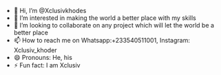 - 👋 Hi, I’m @Xclusivkhodes
- 👀 I’m interested in making the world a better place with my skills
- 💞️ I’m looking to collaborate on any project which will let the world be a better place
- 📫 How to reach me on Whatsapp:+233540511001, Instagram: Xclusiv_khoder
- 😄 Pronouns: He, his
- ⚡ Fun fact: I am Xclusiv

<!---
Xclusivkhodes/Xclusivkhodes is a ✨ special ✨ repository because its `README.md` (this file) appears on your GitHub profile.
You can click the Preview link to take a look at your changes.
--->
